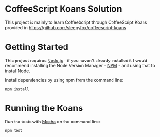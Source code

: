 # CoffeeScript Koans Solution

This project is mainly to learn CoffeeScript through CoffeeScript Koans provided in https://github.com/sleepyfox/coffeescript-koans
# Getting Started

This project requires [Node.js](http://nodejs.org/) - if you haven't already installed it I would recommend installing the Node Version Manager - [NVM](https://github.com/creationix/nvm) - and using that to install Node.
	
Install dependencies by using npm from the command line:
	
	npm install

# Running the Koans

Run the tests with [Mocha](http://mochajs.org/) on the command line:

	npm test
